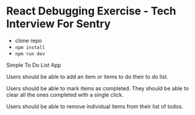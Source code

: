 # React Debugging Exercise - Tech Interview For Sentry

- clone repo
- `npm install`
- `npm run dev`

Simple To Do List App

Users should be able to add an item or items to do their to do list.

Users should be able to mark items as completed.  They should be able to clear all the ones completed with a single click.

Users should be able to remove individual items from their list of todos.